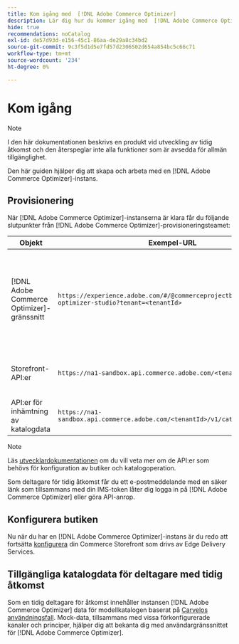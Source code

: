 ```yaml
---
title: Kom igång med  [!DNL Adobe Commerce Optimizer]
description: Lär dig hur du kommer igång med  [!DNL Adobe Commerce Optimizer].
hide: true
recommendations: noCatalog
exl-id: de57d93d-e156-45c1-86aa-de29a8c34bd2
source-git-commit: 9c3f5d1d5e7fd57d2306502d654a854bc5c66c71
workflow-type: tm+mt
source-wordcount: '234'
ht-degree: 0%

---
```


# Kom igång

>[!NOTE]
>
>I den här dokumentationen beskrivs en produkt vid utveckling av tidig åtkomst och den återspeglar inte alla funktioner som är avsedda för allmän tillgänglighet.

Den här guiden hjälper dig att skapa och arbeta med en [!DNL Adobe Commerce Optimizer]-instans.

<!--Click the tabs below to see high-level workflow overviews for the following user types:

- Administrators
- Merchants
- Developers

>[!BEGINTABS]

>[!TAB Administrator and merchant workflow]

This diagram provides a high-level overview of how administrators and merchants access and manage [!DNL Adobe Commerce Optimizer] instances. See the [Adobe Admin Console Guide](https://helpx.adobe.com/se/enterprise/admin-guide.html) for more information about administrator workflows.

NEED DIAGRAM

>[!TAB Developer workflow]

This diagram provides a high-level overview of how developers create integrations for [!DNL Adobe Commerce Optimizer] using App Builder. See the [API documentation](https://developer.adobe.com/commerce/webapi/rest/) for more information.

NEED DIAGRAM

>[!ENDTABS]
-->

## Provisionering

När [!DNL Adobe Commerce Optimizer]-instanserna är klara får du följande slutpunkter från [!DNL Adobe Commerce Optimizer]-provisioneringsteamet:

| Objekt | Exempel-URL | Syfte |
|---|---|---|
| [!DNL Adobe Commerce Optimizer]-gränssnitt | `https://experience.adobe.com/#/@commerceprojectbeacon/commerce-optimizer-studio?tenant=<tenantId>` | Använd Commerce Optimizer-gränssnittet för att hantera din katalog över:<br>1. Marknadsföringsregler (produktupptäckt, produktrekommendationer).<br>2. Kataloghantering (skapa kanaler och principer).<br>3. Data Insights (Visa din status för att hämta katalogdata). |
| Storefront-API:er | `https://na1-sandbox.api.commerce.adobe.com/<tenantId>/graphql` | Få tillgång till de API:er som behövs för att konfigurera din Commerce Store som drivs av Edge Delivery Services. |
| API:er för inhämtning av katalogdata | `https://na1-sandbox.api.commerce.adobe.com/<tenantId>/v1/catalog/<entity>` | Få tillgång till de API:er som behövs för att importera katalogdata. |

>[!NOTE]
>
>Läs [utvecklardokumentationen](https://developer-stage.adobe.com/commerce/services/composable-catalog/) om du vill veta mer om de API:er som behövs för konfiguration av butiker och katalogoperation.

Som deltagare för tidig åtkomst får du ett e-postmeddelande med en säker länk som tillsammans med din IMS-token låter dig logga in på [!DNL Adobe Commerce Optimizer] eller göra API-anrop.

## Konfigurera butiken

Nu när du har en [!DNL Adobe Commerce Optimizer]-instans är du redo att fortsätta [konfigurera](./storefront.md) din Commerce Storefront som drivs av Edge Delivery Services.

## Tillgängliga katalogdata för deltagare med tidig åtkomst

Som en tidig deltagare för åtkomst innehåller instansen [!DNL Adobe Commerce Optimizer] data för modellkatalogen baserat på [Carvelos användningsfall](./use-case/admin-use-case.md). Mock-data, tillsammans med vissa förkonfigurerade kanaler och principer, hjälper dig att bekanta dig med användargränssnittet för [!DNL Adobe Commerce Optimizer].

<!--Ingest catalog data

By default, [!DNL Adobe Commerce Optimizer] instances do not include any product data.

See the [Ingestion API](https://developer-stage.adobe.com/commerce/services/composable-catalog/data-ingestion/using-the-api/) documentation to learn how you can import your catalog data into [!DNL Adobe Commerce Optimizer].

The catalog data that you ingest is visible in the [data insights](./insights-overview.md) page. Additionally, you can use the [Catalog](./catalog-overview.md) page to define the channels and policies.-->

